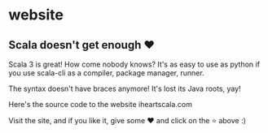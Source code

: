 # website

## Scala doesn't get enough ❤️

Scala 3 is great!  How come nobody knows?  It's as easy to use as python if you use scala-cli as a compiler, package manager, runner.

The syntax doesn't have braces anymore!  It's lost its Java roots, yay!

Here's the source code to the website iheartscala.com

Visit the site, and if you like it, give some ❤️ and click on the ⭐ above  :)
